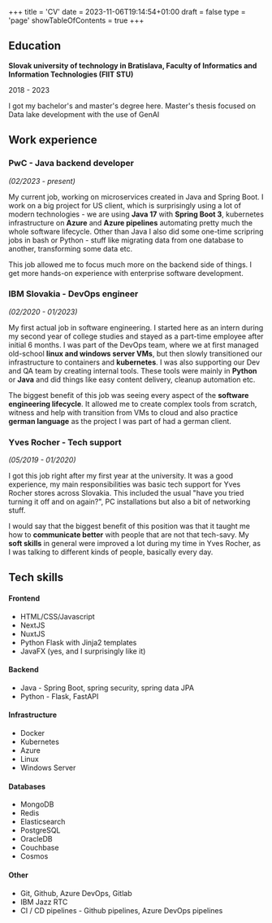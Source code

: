 +++
title = 'CV'
date = 2023-11-06T19:14:54+01:00
draft = false
type = 'page'
showTableOfContents = true
+++

## Education
**Slovak university of technology in Bratislava, Faculty of Informatics and Information Technologies (FIIT STU)**

2018 - 2023

I got my bachelor's and master's degree here. Master's thesis focused on Data lake development with the use of GenAI

## Work experience
### PwC - Java backend developer

*(02/2023 - present)*

My current job, working on microservices created in Java and Spring Boot. I work on a big project for US client, which is surprisingly using a lot of modern technologies - we are using **Java 17** with **Spring Boot 3**, kubernetes infrastructure on **Azure** and **Azure pipelines** automating pretty much the whole software lifecycle. Other than Java I also did some one-time scripring jobs in bash or Python - stuff like migrating data from one database to another, transforming some data etc.

This job allowed me to focus much more on the backend side of things. I get more hands-on experience with enterprise software development.

### IBM Slovakia - DevOps engineer

*(02/2020 - 01/2023)*

My first actual job in software engineering. I started here as an intern during my second year of college studies and stayed as a part-time employee after initial 6 months. I was part of the DevOps team, where we at first managed old-school **linux and windows server VMs**, but then slowly transitioned our infrastructure to containers and **kubernetes**. I was also supporting our Dev and QA team by creating internal tools. These tools were mainly in **Python** or **Java** and did things like easy content delivery, cleanup automation etc.

The biggest benefit of this job was seeing every aspect of the **software engineering lifecycle**. It allowed me to create complex tools from scratch, witness and help with transition from VMs to cloud and also practice **german language** as the project I was part of had a german client.

### Yves Rocher - Tech support

*(05/2019 - 01/2020)*

I got this job right after my first year at the university. It was a good experience, my main responsibilities was basic tech support for Yves Rocher stores across Slovakia. This included the usual "have you tried turning it off and on again?", PC installations but also a bit of networking stuff.

I would say that the biggest benefit of this position was that it taught me how to **communicate better** with people that are not that tech-savy. My **soft skills** in general were improved a lot during my time in Yves Rocher, as I was talking to different kinds of people, basically every day.


## Tech skills

#### Frontend
* HTML/CSS/Javascript
* NextJS
* NuxtJS
* Python Flask with Jinja2 templates
* JavaFX (yes, and I surprisingly like it)


#### Backend
* Java - Spring Boot, spring security, spring data JPA
* Python - Flask, FastAPI

#### Infrastructure
* Docker
* Kubernetes
* Azure
* Linux
* Windows Server

#### Databases
* MongoDB
* Redis
* Elasticsearch
* PostgreSQL
* OracleDB
* Couchbase
* Cosmos

#### Other
* Git, Github, Azure DevOps, Gitlab
* IBM Jazz RTC
* CI / CD pipelines - Github pipelines, Azure DevOps pipelines

